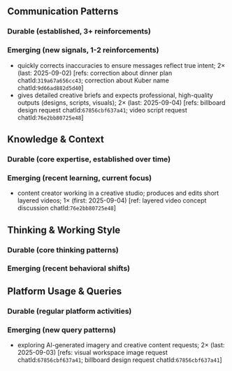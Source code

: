 ## Communication Patterns
### Durable (established, 3+ reinforcements)

### Emerging (new signals, 1-2 reinforcements)
- quickly corrects inaccuracies to ensure messages reflect true intent; 2× (last: 2025-09-02) [refs: correction about dinner plan chatId:`319a67a656cc43`; correction about Kuber name chatId:`9d66ad882d5d40`]
- gives detailed creative briefs and expects professional, high-quality outputs (designs, scripts, visuals); 2× (last: 2025-09-04) [refs: billboard design request chatId:`67856cbf637a41`; video script request chatId:`76e2bb80725e48`]

## Knowledge & Context
### Durable (core expertise, established over time)

### Emerging (recent learning, current focus)
- content creator working in a creative studio; produces and edits short layered videos; 1× (first: 2025-09-04) [ref: layered video concept discussion chatId:`76e2bb80725e48`]

## Thinking & Working Style
### Durable (core thinking patterns)

### Emerging (recent behavioral shifts)

## Platform Usage & Queries
### Durable (regular platform activities)

### Emerging (new query patterns)
- exploring AI-generated imagery and creative content requests; 2× (last: 2025-09-03) [refs: visual workspace image request chatId:`67856cbf637a41`; billboard design request chatId:`67856cbf637a41`]